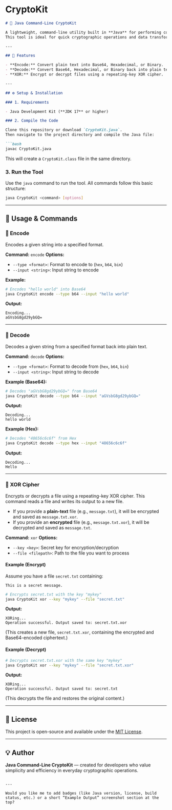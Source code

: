 # CryptoKit
````markdown
# 🧩 Java Command-Line CryptoKit

A lightweight, command-line utility built in **Java** for performing common encoding, decoding, and encryption tasks.  
This tool is ideal for quick cryptographic operations and data transformations directly from your terminal.

---

## 🚀 Features

- **Encode:** Convert plain text into Base64, Hexadecimal, or Binary.  
- **Decode:** Convert Base64, Hexadecimal, or Binary back into plain text.  
- **XOR:** Encrypt or decrypt files using a repeating-key XOR cipher.

---

## ⚙️ Setup & Installation

### 1. Requirements

- Java Development Kit (**JDK 17** or higher)

### 2. Compile the Code

Clone this repository or download `CryptoKit.java`.  
Then navigate to the project directory and compile the Java file:

```bash
javac CryptoKit.java
````

This will create a `CryptoKit.class` file in the same directory.

### 3. Run the Tool

Use the `java` command to run the tool.
All commands follow this basic structure:

```bash
java CryptoKit <command> [options]
```

---

## 🧠 Usage & Commands

### 🔸 Encode

Encodes a given string into a specified format.

**Command:** `encode`
**Options:**

* `--type <format>`: Format to encode to (`hex`, `b64`, `bin`)
* `--input <string>`: Input string to encode

**Example:**

```bash
# Encodes "hello world" into Base64
java CryptoKit encode --type b64 --input "hello world"
```

**Output:**

```
Encoding...
aGVsbG8gd29ybGQ=
```

---

### 🔸 Decode

Decodes a given string from a specified format back into plain text.

**Command:** `decode`
**Options:**

* `--type <format>`: Format to decode from (`hex`, `b64`, `bin`)
* `--input <string>`: Input string to decode

**Example (Base64):**

```bash
# Decodes "aGVsbG8gd29ybGQ=" from Base64
java CryptoKit decode --type b64 --input "aGVsbG8gd29ybGQ="
```

**Output:**

```
Decoding...
hello world
```

**Example (Hex):**

```bash
# Decodes "48656c6c6f" from Hex
java CryptoKit decode --type hex --input "48656c6c6f"
```

**Output:**

```
Decoding...
Hello
```

---

### 🔸 XOR Cipher

Encrypts or decrypts a file using a repeating-key XOR cipher.
This command reads a file and writes its output to a new file.

* If you provide a **plain-text** file (e.g., `message.txt`), it will be encrypted and saved as `message.txt.xor`.
* If you provide an **encrypted** file (e.g., `message.txt.xor`), it will be decrypted and saved as `message.txt`.

**Command:** `xor`
**Options:**

* `--key <key>`: Secret key for encryption/decryption
* `--file <filepath>`: Path to the file you want to process

#### Example (Encrypt)

Assume you have a file `secret.txt` containing:

```
This is a secret message.
```

```bash
# Encrypts secret.txt with the key "mykey"
java CryptoKit xor --key "mykey" --file "secret.txt"
```

**Output:**

```
XORing...
Operation successful. Output saved to: secret.txt.xor
```

(This creates a new file, `secret.txt.xor`, containing the encrypted and Base64-encoded ciphertext.)

#### Example (Decrypt)

```bash
# Decrypts secret.txt.xor with the same key "mykey"
java CryptoKit xor --key "mykey" --file "secret.txt.xor"
```

**Output:**

```
XORing...
Operation successful. Output saved to: secret.txt
```

(This decrypts the file and restores the original content.)

---

## 📄 License

This project is open-source and available under the [MIT License](LICENSE).

---

## 💡 Author

**Java Command-Line CryptoKit** — created for developers who value simplicity and efficiency in everyday cryptographic operations.

```

---

Would you like me to add badges (like Java version, license, build status, etc.) or a short “Example Output” screenshot section at the top?
```

